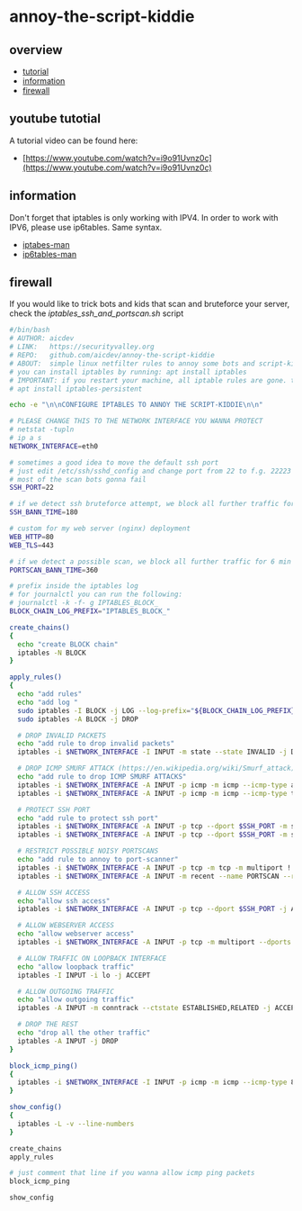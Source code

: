 # annoy-the-script-kiddie

## overview
- [tutorial](#youtube-tutotial)
- [information](#information)
- [firewall](#firewall)

## youtube tutotial

A tutorial video can be found here:

- [https://www.youtube.com/watch?v=i9o91Uvnz0c](https://www.youtube.com/watch?v=i9o91Uvnz0c)

## information

Don't forget that iptables is only working with IPV4. In order to work with IPV6, please use ip6tables. Same syntax.

- [iptabes-man](https://linux.die.net/man/8/iptables)
- [ip6tables-man](https://linux.die.net/man/8/ip6tables)

## firewall

If you would like to trick bots and kids that scan and bruteforce your server, check the *iptables_ssh_and_portscan.sh* script

```bash
#/bin/bash
# AUTHOR: aicdev
# LINK:   https://securityvalley.org
# REPO:   github.com/aicdev/annoy-the-script-kiddie
# ABOUT:  simple linux netfilter rules to annoy some bots and script-kiddies in the wild. rules are gonna set with iptables
# you can install iptables by running: apt install iptables
# IMPORTANT: if you restart your machine, all iptable rules are gone. to save them you can install iptables-persistent, simply run:
# apt install iptables-persistent

echo -e "\n\nCONFIGURE IPTABLES TO ANNOY THE SCRIPT-KIDDIE\n\n"

# PLEASE CHANGE THIS TO THE NETWORK INTERFACE YOU WANNA PROTECT
# netstat -tupln
# ip a s
NETWORK_INTERFACE=eth0

# sometimes a good idea to move the default ssh port
# just edit /etc/ssh/sshd_config and change port from 22 to f.g. 22223
# most of the scan bots gonna fail
SSH_PORT=22

# if we detect ssh bruteforce attempt, we block all further traffic for 3 min
SSH_BANN_TIME=180

# custom for my web server (nginx) deployment
WEB_HTTP=80
WEB_TLS=443

# if we detect a possible scan, we block all further traffic for 6 min
PORTSCAN_BANN_TIME=360

# prefix inside the iptables log
# for journalctl you can run the following:
# journalctl -k -f- g IPTABLES_BLOCK_
BLOCK_CHAIN_LOG_PREFIX="IPTABLES_BLOCK_"

create_chains()
{
  echo "create BLOCK chain"
  iptables -N BLOCK
}

apply_rules()
{
  echo "add rules"
  echo "add log "
  sudo iptables -I BLOCK -j LOG --log-prefix="${BLOCK_CHAIN_LOG_PREFIX}" --log-level 7
  sudo iptables -A BLOCK -j DROP

  # DROP INVALID PACKETS
  echo "add rule to drop invalid packets"
  iptables -i $NETWORK_INTERFACE -I INPUT -m state --state INVALID -j DROP

  # DROP ICMP SMURF ATTACK (https://en.wikipedia.org/wiki/Smurf_attack)
  echo "add rule to drop ICMP SMURF ATTACKS"
  iptables -i $NETWORK_INTERFACE -A INPUT -p icmp -m icmp --icmp-type address-mask-request -j DROP
  iptables -i $NETWORK_INTERFACE -A INPUT -p icmp -m icmp --icmp-type timestamp-request -j DROP

  # PROTECT SSH PORT
  echo "add rule to protect ssh port"
  iptables -i $NETWORK_INTERFACE -A INPUT -p tcp --dport $SSH_PORT -m state --state NEW -m recent --set --name SSH
  iptables -i $NETWORK_INTERFACE -A INPUT -p tcp --dport $SSH_PORT -m state --state NEW -m recent --update --seconds $SSH_BANN_TIME --hitcount 3 --name SSH --rsource -j BLOCK

  # RESTRICT POSSIBLE NOISY PORTSCANS
  echo "add rule to annoy to port-scanner"
  iptables -i $NETWORK_INTERFACE -A INPUT -p tcp -m tcp -m multiport ! --dports $SSH_PORT,$WEB_HTTP,$WEB_TLS -m recent --name PORTSCAN --set
  iptables -i $NETWORK_INTERFACE -A INPUT -m recent --name PORTSCAN --rcheck --seconds $PORTSCAN_BANN_TIME -j BLOCK

  # ALLOW SSH ACCESS
  echo "allow ssh access"
  iptables -i $NETWORK_INTERFACE -A INPUT -p tcp --dport $SSH_PORT -j ACCEPT

  # ALLOW WEBSERVER ACCESS
  echo "allow webserver access"
  iptables -i $NETWORK_INTERFACE -A INPUT -p tcp -m multiport --dports $WEB_HTTP,$WEB_TLS -j ACCEPT

  # ALLOW TRAFFIC ON LOOPBACK INTERFACE
  echo "allow loopback traffic"
  iptables -I INPUT -i lo -j ACCEPT

  # ALLOW OUTGOING TRAFFIC
  echo "allow outgoing traffic"
  iptables -A INPUT -m conntrack --ctstate ESTABLISHED,RELATED -j ACCEPT

  # DROP THE REST
  echo "drop all the other traffic"
  iptables -A INPUT -j DROP
}

block_icmp_ping()
{
  iptables -i $NETWORK_INTERFACE -I INPUT -p icmp -m icmp --icmp-type 8 -j DROP
}

show_config()
{
  iptables -L -v --line-numbers
}

create_chains
apply_rules

# just comment that line if you wanna allow icmp ping packets
block_icmp_ping

show_config

```